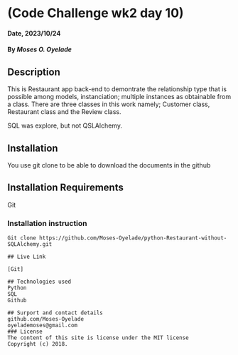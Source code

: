 # (Code Challenge wk2 day 10)
#### Date, 2023/10/24
#### By *Moses O. Oyelade*
## Description
This is Restaurant app back-end to demontrate the relationship type that is possible among models, instanciation; multiple instances as obtainable from a class. There are three classes in this work namely; Customer class, Restaurant class and the Review class.

SQL was explore, but not QSLAlchemy.
## Installation
You use git clone to be able to download the documents in the github
## Installation Requirements
Git
### Installation instruction
```
Git clone https://github.com/Moses-Oyelade/python-Restaurant-without-SQLAlchemy.git

## Live Link

[Git]

## Technologies used
Python
SQL
Github

## Surport and contact details
github.com/Moses-Oyelade
oyelademoses@gmail.com
### License
The content of this site is license under the MIT license
Copyright (c) 2018.



